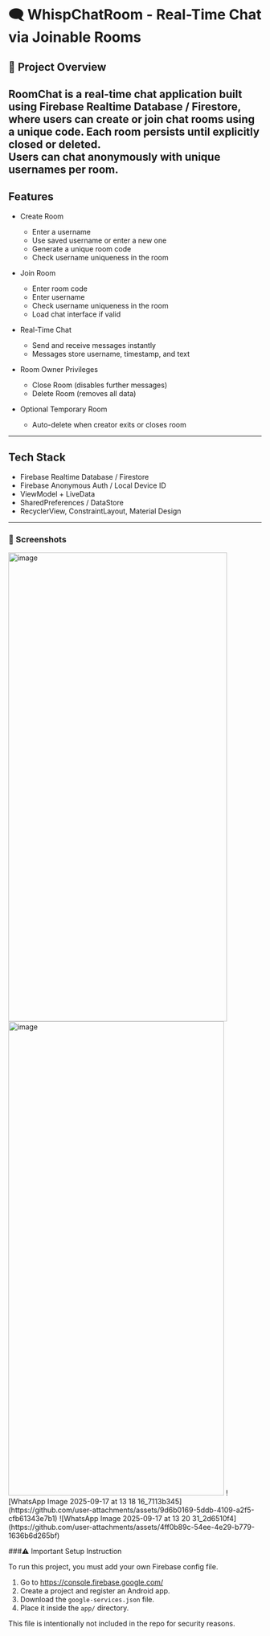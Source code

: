 # 🗨️ WhispChatRoom - Real-Time Chat via Joinable Rooms

## 🚀 Project Overview
RoomChat is a real-time chat application built using **Firebase Realtime Database / Firestore**, where users can create or join chat rooms using a unique code. Each room persists until explicitly closed or deleted.  
Users can chat anonymously with unique usernames per room.
---
## Features

- Create Room
  - Enter a username
  - Use saved username or enter a new one
  - Generate a unique room code
  - Check username uniqueness in the room

- Join Room
  - Enter room code
  - Enter username
  - Check username uniqueness in the room
  - Load chat interface if valid

- Real-Time Chat
  - Send and receive messages instantly
  - Messages store username, timestamp, and text

- Room Owner Privileges
  - Close Room (disables further messages)
  - Delete Room (removes all data)

- Optional Temporary Room
  - Auto-delete when creator exits or closes room

---

## Tech Stack

- Firebase Realtime Database / Firestore  
- Firebase Anonymous Auth / Local Device ID  
- ViewModel + LiveData  
- SharedPreferences / DataStore  
- RecyclerView, ConstraintLayout, Material Design  

---
### 📱 Screenshots

<img width="435" height="934" alt="image" src="https://github.com/user-attachments/assets/9fe04385-79e3-49ff-b8b4-7cb9b8ae595f" />
<img width="429" height="944" alt="image" src="https://github.com/user-attachments/assets/6f1f2503-a247-44ed-bab9-b6f8b9137e22" />
![WhatsApp Image 2025-09-17 at 13 18 16_7113b345](https://github.com/user-attachments/assets/9d6b0169-5ddb-4109-a2f5-cfb61343e7b1)
![WhatsApp Image 2025-09-17 at 13 20 31_2d6510f4](https://github.com/user-attachments/assets/4ff0b89c-54ee-4e29-b779-1636b6d265bf)




###⚠️ Important Setup Instruction

To run this project, you must add your own Firebase config file.

1. Go to https://console.firebase.google.com/
2. Create a project and register an Android app.
3. Download the `google-services.json` file.
4. Place it inside the `app/` directory.

This file is intentionally not included in the repo for security reasons.
